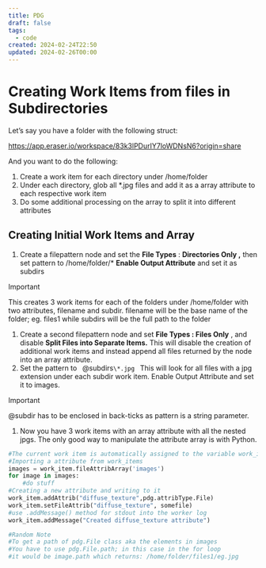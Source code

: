 ```yaml
---
title: PDG
draft: false
tags:
  - code
created: 2024-02-24T22:50
updated: 2024-02-26T00:00
---
```


# Creating Work Items from files in Subdirectories

Let’s say you have a folder with the following struct:

https://app.eraser.io/workspace/83k3lPDurIY7loWDNsN6?origin=share

And you want to do the following:

1. Create a work item for each directory under /home/folder
2. Under each directory, glob all *.jpg files and add it as a array attribute to each respective work item
3. Do some additional processing on the array to split it into different attributes

## Creating Initial Work Items and Array

1. Create a filepattern node and set the **File Types** : **Directories Only ,** then set pattern to /home/folder/* **Enable Output Attribute** and set it as subdirs

> [!important]  
> This creates 3 work items for each of the folders under /home/folder with two attributes, filename and subdir. filename will be the base name of the folder; eg. files1 while subdirs will be the full path to the folder  

1. Create a second filepattern node and set **File Types : Files Only** , and disable **Split Files into Separate Items.** This will disable the creation of additional work items and instead append all files returned by the node into an array attribute.
2. Set the pattern to ` `@subdirs`\*.jpg ` This will look for all files with a jpg extension under each subdir work item. Enable Output Attribute and set it to images.

> [!important]  
> @subdir has to be enclosed in back-ticks as pattern is a string parameter.  

1. Now you have 3 work items with an array attribute with all the nested jpgs. The only good way to manipulate the attribute array is with Python.

```python
#The current work item is automatically assigned to the variable work_item
#Importing a attribute from work_items 
images = work_item.fileAttribArray('images')
for image in images:
	#do stuff
#Creating a new attribute and writing to it
work_item.addAttrib("diffuse_texture",pdg.attribType.File)
work_item.setFileAttrib("diffuse_texture", somefile)
#use .addMessage() method for stdout into the worker log
work_item.addMessage("Created diffuse_texture attribute")

#Random Note
#To get a path of pdg.File class aka the elements in images
#You have to use pdg.File.path; in this case in the for loop
#it would be image.path which returns: /home/folder/files1/eg.jpg
```